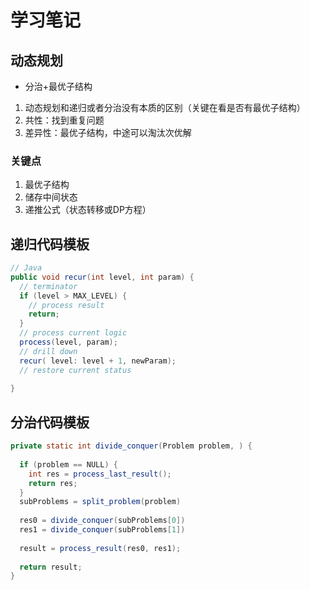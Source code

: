 # 学习笔记

## 动态规划

- 分治+最优子结构

1. 动态规划和递归或者分治没有本质的区别（关键在看是否有最优子结构）
2. 共性：找到重复问题
3. 差异性：最优子结构，中途可以淘汰次优解

### 关键点

1. 最优子结构
2. 储存中间状态
3. 递推公式（状态转移或DP方程）



## 递归代码模板

```java
// Java
public void recur(int level, int param) { 
  // terminator 
  if (level > MAX_LEVEL) { 
    // process result 
    return; 
  }
  // process current logic 
  process(level, param); 
  // drill down 
  recur( level: level + 1, newParam); 
  // restore current status 
 
}
```

## 分治代码模板

```java
private static int divide_conquer(Problem problem, ) {
  
  if (problem == NULL) {
    int res = process_last_result();
    return res;     
  }
  subProblems = split_problem(problem)
  
  res0 = divide_conquer(subProblems[0])
  res1 = divide_conquer(subProblems[1])
  
  result = process_result(res0, res1);
  
  return result;
}

```

